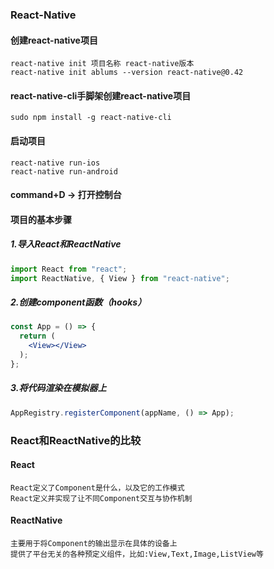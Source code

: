 ### React-Native

#### 创建react-native项目
~~~~
react-native init 项目名称 react-native版本
react-native init ablums --version react-native@0.42
~~~~
#### react-native-cli手脚架创建react-native项目
~~~~
sudo npm install -g react-native-cli
~~~~
#### 启动项目
~~~~
react-native run-ios
react-native run-android
~~~~
#### command+D -> 打开控制台
#### 项目的基本步骤
##### 1.导入React和ReactNative
~~~~jsx
import React from "react";
import ReactNative, { View } from "react-native";
~~~~
##### 2.创建component函数（hooks）
~~~~jsx
const App = () => {
  return (
    <View></View>
  );
};
~~~~
##### 3.将代码渲染在模拟器上
~~~~javascript
AppRegistry.registerComponent(appName, () => App);
~~~~
### React和ReactNative的比较
#### React
~~~~
React定义了Component是什么，以及它的工作模式
React定义并实现了让不同Component交互与协作机制
~~~~
#### ReactNative
~~~~
主要用于将Component的输出显示在具体的设备上
提供了平台无关的各种预定义组件，比如:View,Text,Image,ListView等
~~~~
